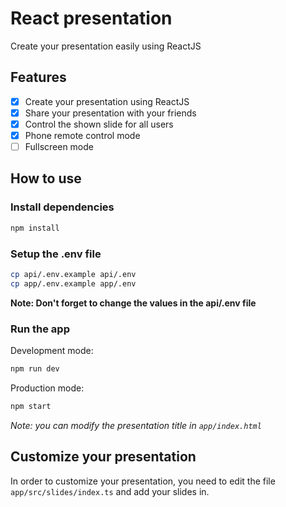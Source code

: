 # React presentation

Create your presentation easily using ReactJS

## Features

- [x] Create your presentation using ReactJS
- [x] Share your presentation with your friends
- [x] Control the shown slide for all users
- [x] Phone remote control mode
- [ ] Fullscreen mode

## How to use

### Install dependencies

```bash
npm install
```

### Setup the .env file

```bash
cp api/.env.example api/.env
cp app/.env.example app/.env
```

**Note: Don't forget to change the values in the api/.env file**

### Run the app

Development mode:

```bash
npm run dev
```

Production mode:

```bash
npm start
```

_Note: you can modify the presentation title in `app/index.html`_

## Customize your presentation

In order to customize your presentation, you need to edit the file `app/src/slides/index.ts` and add your slides in.
